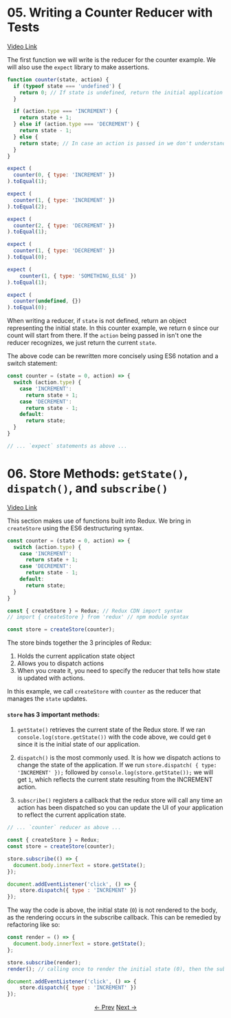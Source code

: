 # 05. Writing a Counter Reducer with Tests
[Video Link](https://egghead.io/lessons/javascript-redux-writing-a-counter-reducer-with-tests)

The first function we will write is the reducer for the counter example.
We will also use the `expect` library to make assertions.

```JavaScript
function counter(state, action) {
  if (typeof state === 'undefined') {
    return 0; // If state is undefined, return the initial application state
  }

  if (action.type === 'INCREMENT') {
    return state + 1;
  } else if (action.type === 'DECREMENT') {
    return state - 1;
  } else {
    return state; // In case an action is passed in we don't understand
  }
}

expect (
  counter(0, { type: 'INCREMENT' })
).toEqual(1);

expect (
  counter(1, { type: 'INCREMENT' })
).toEqual(2);

expect (
  counter(2, { type: 'DECREMENT' })
).toEqual(1);

expect (
  counter(1, { type: 'DECREMENT' })
).toEqual(0);

expect (
    counter(1, { type: 'SOMETHING_ELSE' })
).toEqual(1);

expect (
  counter(undefined, {})
).toEqual(0);
```
When writing a reducer, if `state` is not defined, return an object representing the initial state. In this counter example, we return `0` since our count will start from there. If the `action` being passed in isn't one the reducer recognizes, we just return the current `state`.

The above code can be rewritten more concisely using ES6 notation and a switch statement:

```JavaScript
const counter = (state = 0, action) => {
  switch (action.type) {
    case 'INCREMENT':
      return state + 1;
    case 'DECREMENT':
      return state - 1;
    default:
      return state;
  }
}

// ... `expect` statements as above ...
```
# 06. Store Methods: `getState()`, `dispatch()`, and `subscribe()`
[Video Link](https://egghead.io/lessons/javascript-redux-store-methods-getstate-dispatch-and-subscribe)

This section makes use of functions built into Redux. We bring in `createStore` using the ES6 destructuring syntax.

```JavaScript
const counter = (state = 0, action) => {
  switch (action.type) {
    case 'INCREMENT':
      return state + 1;
    case 'DECREMENT':
      return state - 1;
    default:
      return state;
  }
}

const { createStore } = Redux; // Redux CDN import syntax
// import { createStore } from 'redux' // npm module syntax

const store = createStore(counter);

```
The store binds together the 3 principles of Redux:
1. Holds the current application state object
2. Allows you to dispatch actions
3. When you create it, you need to specify the reducer that tells how state is updated with actions.

In this example, we call `createStore` with `counter` as the reducer that manages the `state` updates.

#### `store` has 3 important methods:
1. `getState()` retrieves the current state of the Redux store. If we ran `console.log(store.getState())` with the code above, we could get `0` since it is the initial state of our application.

2. `dispatch()` is the most commonly used. It is how we dispatch actions to change the state of the application. If we run `store.dispatch( { type: 'INCREMENT' });` followed by `console.log(store.getState());` we will get `1`, which reflects the current state resulting from the INCREMENT action.

3. `subscribe()` registers a callback that the redux store will call any time an action has been dispatched so you can update the UI of your application to reflect the current application state.

```JavaScript
// ... `counter` reducer as above ...

const { createStore } = Redux;
const store = createStore(counter);

store.subscribe(() => {
  document.body.innerText = store.getState();
});

document.addEventListener('click', () => {
    store.dispatch({ type : 'INCREMENT' })
});
```

The way the code is above, the initial state (`0`) is not rendered to the body, as the rendering occurs in the subscribe callback. This can be remedied by refactoring like so:

```JavaScript
const render = () => {
  document.body.innerText = store.getState();
};

store.subscribe(render);
render(); // calling once to render the initial state (0), then the subscribe will update subsequently

document.addEventListener('click', () => {
    store.dispatch({ type : 'INCREMENT' })
});
```

<p align="center">
<a href="./01-Intro_and_3_Principles_of_Redux.md"><- Prev</a>
<a href="./03-Implementing_Store_from_Scratch.md">Next -></a>
</p>
